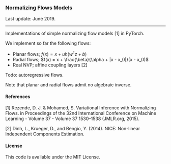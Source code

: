 ### Normalizing Flows Models

Last update: June 2019.

---

Implementations of simple normalizing flow models [1] in PyTorch.

We implement so far the following flows:
- Planar flows; $f(x) = x + u h(w^\intercal z + b)$
- Radial flows; $f(x) = x + \frac{\beta}{\alpha + |x - x_0|}(x - x_0)$
- Real NVP; affine coupling layers [2]

Todo: autoregressive flows.

Note that planar and radial flows admit no algebraic inverse.

#### References

[1] Rezende, D. J. & Mohamed, S. Variational Inference with Normalizing Flows. in Proceedings of the 32nd International Conference on Machine Learning - Volume 37 - Volume 37 1530–1538 (JMLR.org, 2015).

[2] Dinh, L., Krueger, D., and Bengio, Y. (2014). NICE: Non-linear Independent Components Estimation.

#### License

This code is available under the MIT License.
